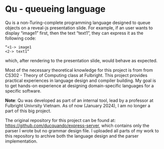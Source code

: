 # Qu - queueing language 

Qu is a non-Turing-complete programming language designed to queue objects on a reveal-js presentation slide. For example, if an user wants to display “image1” first, then the text “text1”, they can express it as the following code:

    “<1-> image1
    <2-> text1”

which, after rendering to the presentation slide, would behave as expected.

Most of the necessary theoretical knowledge for this project is from from CS302 - Theory of Computing class at Fulbright. This project provides practical experiences in language design and compiler building. My goal is to get hands-on experience at designing domain-specific languages for a specific software.


**Note**: Qu was developed as part of an internal tool, lead by a professor at Fulbright Univrsity Vietnam. As of now (January 2024), I am no longer a part of this big project. 

The original repository for this project can be found at: https://github.com/ducquando/express-server, which contains only the parser I wrote but no grammar design file. I uploaded all parts of my work to this repository to archive both the language design and the parser implementation. 

